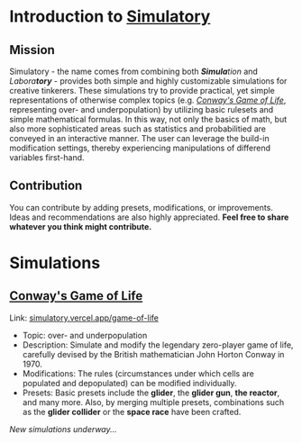 # Introduction to [Simulatory](https://simulatory.vercel.app)

## Mission

Simulatory - the name comes from combining both ***Simula**tion* and *Labora**tory*** - provides both simple and highly customizable simulations for creative tinkerers. These simulations try to provide practical, yet simple representations of otherwise complex topics (e.g. *[Conway's Game of Life](https://simulatory.vercel.app/game-of-life)*, representing over- and underpopulation) by utilizing basic rulesets and simple mathematical formulas. In this way, not only the basics of math, but also more sophisticated areas such as statistics and probabilitied are conveyed in an interactive manner. The user can leverage the build-in modification settings, thereby experiencing manipulations of differend variables first-hand.

## Contribution

You can contribute by adding presets, modifications, or improvements. Ideas and recommendations are also highly appreciated. **Feel free to share whatever you think might contribute.**

# Simulations

## [Conway's Game of Life](https://simulatory.vercel.app/game-of-life)

Link: [simulatory.vercel.app/game-of-life](https://simulatory.vercel.app/game-of-life)

- Topic: over- and underpopulation
- Description: Simulate and modify the legendary zero-player game of life, carefully devised by the British mathematician John Horton Conway in 1970.
- Modifications: The rules (circumstances under which cells are populated and depopulated) can be modified individually.
- Presets: Basic presets include the **glider**, the **glider gun**, **the reactor**, and many more. Also, by merging multiple presets, combinations such as the **glider collider** or the **space race** have been crafted.

*New simulations underway...*
